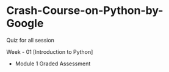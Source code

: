 # Crash-Course-on-Python-by-Google
Quiz for all session

Week - 01 [Introduction to Python]
  - Module 1 Graded Assessment
